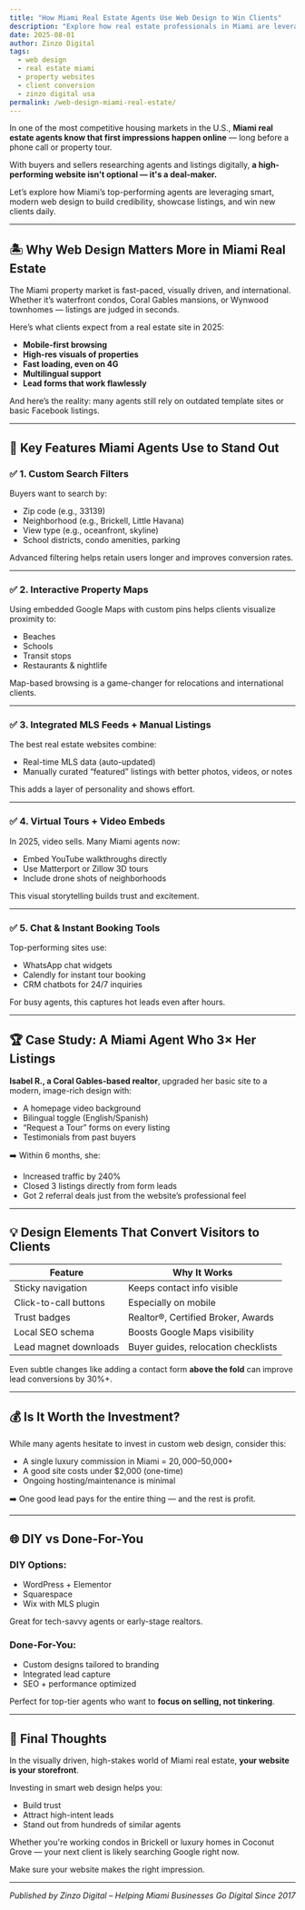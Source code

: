 ```yaml
---
title: "How Miami Real Estate Agents Use Web Design to Win Clients"
description: "Explore how real estate professionals in Miami are leveraging modern web design to build trust, showcase properties, and convert online leads in 2025."
date: 2025-08-01
author: Zinzo Digital
tags:
  - web design
  - real estate miami
  - property websites
  - client conversion
  - zinzo digital usa
permalink: /web-design-miami-real-estate/
---
```


In one of the most competitive housing markets in the U.S., **Miami real estate agents know that first impressions happen online** — long before a phone call or property tour.

With buyers and sellers researching agents and listings digitally, **a high-performing website isn't optional — it's a deal-maker.**

Let’s explore how Miami’s top-performing agents are leveraging smart, modern web design to build credibility, showcase listings, and win new clients daily.

---

## 🏝️ Why Web Design Matters More in Miami Real Estate

The Miami property market is fast-paced, visually driven, and international. Whether it’s waterfront condos, Coral Gables mansions, or Wynwood townhomes — listings are judged in seconds.

Here’s what clients expect from a real estate site in 2025:
- **Mobile-first browsing**
- **High-res visuals of properties**
- **Fast loading, even on 4G**
- **Multilingual support**
- **Lead forms that work flawlessly**

And here’s the reality: many agents still rely on outdated template sites or basic Facebook listings.

---

## 🧠 Key Features Miami Agents Use to Stand Out

### ✅ 1. Custom Search Filters

Buyers want to search by:
- Zip code (e.g., 33139)
- Neighborhood (e.g., Brickell, Little Havana)
- View type (e.g., oceanfront, skyline)
- School districts, condo amenities, parking

Advanced filtering helps retain users longer and improves conversion rates.

---

### ✅ 2. Interactive Property Maps

Using embedded Google Maps with custom pins helps clients visualize proximity to:
- Beaches
- Schools
- Transit stops
- Restaurants & nightlife

Map-based browsing is a game-changer for relocations and international clients.

---

### ✅ 3. Integrated MLS Feeds + Manual Listings

The best real estate websites combine:
- Real-time MLS data (auto-updated)
- Manually curated “featured” listings with better photos, videos, or notes

This adds a layer of personality and shows effort.

---

### ✅ 4. Virtual Tours + Video Embeds

In 2025, video sells. Many Miami agents now:
- Embed YouTube walkthroughs directly
- Use Matterport or Zillow 3D tours
- Include drone shots of neighborhoods

This visual storytelling builds trust and excitement.

---

### ✅ 5. Chat & Instant Booking Tools

Top-performing sites use:
- WhatsApp chat widgets
- Calendly for instant tour booking
- CRM chatbots for 24/7 inquiries

For busy agents, this captures hot leads even after hours.

---

## 🏆 Case Study: A Miami Agent Who 3× Her Listings

**Isabel R., a Coral Gables-based realtor**, upgraded her basic site to a modern, image-rich design with:
- A homepage video background
- Bilingual toggle (English/Spanish)
- “Request a Tour” forms on every listing
- Testimonials from past buyers

➡️ Within 6 months, she:
- Increased traffic by 240%
- Closed 3 listings directly from form leads
- Got 2 referral deals just from the website’s professional feel

---

## 💡 Design Elements That Convert Visitors to Clients

| Feature | Why It Works |
|--------|---------------|
| Sticky navigation | Keeps contact info visible |
| Click-to-call buttons | Especially on mobile |
| Trust badges | Realtor®, Certified Broker, Awards |
| Local SEO schema | Boosts Google Maps visibility |
| Lead magnet downloads | Buyer guides, relocation checklists |

Even subtle changes like adding a contact form **above the fold** can improve lead conversions by 30%+.

---

## 💰 Is It Worth the Investment?

While many agents hesitate to invest in custom web design, consider this:

- A single luxury commission in Miami = $20,000–$50,000+
- A good site costs under $2,000 (one-time)
- Ongoing hosting/maintenance is minimal

➡️ One good lead pays for the entire thing — and the rest is profit.

---

## 🌐 DIY vs Done-For-You

### DIY Options:
- WordPress + Elementor
- Squarespace
- Wix with MLS plugin

Great for tech-savvy agents or early-stage realtors.

### Done-For-You:
- Custom designs tailored to branding
- Integrated lead capture
- SEO + performance optimized

Perfect for top-tier agents who want to **focus on selling, not tinkering**.

---

## 🔑 Final Thoughts

In the visually driven, high-stakes world of Miami real estate, **your website is your storefront**.

Investing in smart web design helps you:
- Build trust
- Attract high-intent leads
- Stand out from hundreds of similar agents

Whether you're working condos in Brickell or luxury homes in Coconut Grove — your next client is likely searching Google right now.

Make sure your website makes the right impression.

---

*Published by Zinzo Digital – Helping Miami Businesses Go Digital Since 2017*